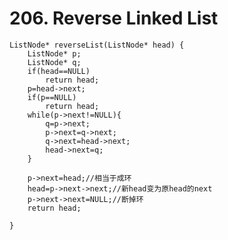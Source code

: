 # 206. Reverse Linked List
    ListNode* reverseList(ListNode* head) {
    	ListNode* p; 
    	ListNode* q; 
    	if(head==NULL)
    		return head;
    	p=head->next; 
    	if(p==NULL)
    		return head;
    	while(p->next!=NULL){ 
    		q=p->next; 
    		p->next=q->next; 
    		q->next=head->next; 
    		head->next=q; 
    	} 
     
    	p->next=head;//相当于成环 
    	head=p->next->next;//新head变为原head的next 
    	p->next->next=NULL;//断掉环 
    	return head;  
    
    }